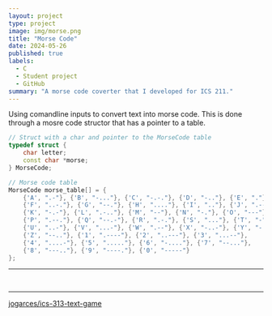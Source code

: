 ```yaml
---
layout: project
type: project
image: img/morse.png
title: "Morse Code"
date: 2024-05-26
published: true
labels:
  - C
  - Student project
  - GitHub
summary: "A morse code coverter that I developed for ICS 211."
---
```


Using comandline inputs to convert text into morse code. This is done through a mosre code structor that has a pointer to a table.

```cpp
// Struct with a char and pointer to the MorseCode table
typedef struct {
    char letter;
    const char *morse;
} MorseCode;

// Morse code table
MorseCode morse_table[] = {
    {'A', ".-"}, {'B', "-..."}, {'C', "-.-."}, {'D', "-.."}, {'E', "."},
    {'F', "..-."}, {'G', "--."}, {'H', "...."}, {'I', ".."}, {'J', ".---"},
    {'K', "-.-"}, {'L', ".-.."}, {'M', "--"}, {'N', "-."}, {'O', "---"},
    {'P', ".--."}, {'Q', "--.-"}, {'R', ".-."}, {'S', "..."}, {'T', "-"},
    {'U', "..-"}, {'V', "...-"}, {'W', ".--"}, {'X', "-..-"}, {'Y', "-.--"},
    {'Z', "--.."}, {'1', ".----"}, {'2', "..---"}, {'3', "...--"},
    {'4', "....-"}, {'5', "....."}, {'6', "-...."}, {'7', "--..."},
    {'8', "---.."}, {'9', "----."}, {'0', "-----"}
};
```
<hr>

<pre>

</pre>

<hr>

<a href="https://github.com/jogarces/ics-313-text-game">
  <i class="large github icon" style="font-size: 200px; width: 200px; height: 200px;"></i> jogarces/ics-313-text-game
</a>
